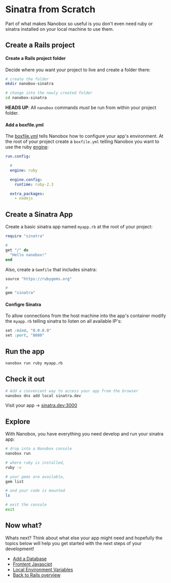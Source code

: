 # Sinatra from Scratch
Part of what makes Nanobox so useful is you don't even need ruby or sinatra installed on your local machine to use them.

## Create a Rails project

#### Create a Rails project folder
Decide where you want your project to live and create a folder there:

```bash
# create the folder
mkdir nanobox-sinatra

# change into the newly created folder
cd nanobox-sinatra
```

**HEADS UP**: All `nanobox` commands *must* be run from within your project folder.

#### Add a boxfile.yml
The <a href="https://docs.nanobox.io/boxfile/" target="\_blank">boxfile.yml</a> tells Nanobox how to configure your app's environment. At the root of your project create a `boxfile.yml` telling Nanobox you want to use the ruby <a href="https://docs.nanobox.io/engines/" target="\_blank">engine</a>:

<div class="meta" data-method="configFile" data-params="boxfile.yml"></div>

```yaml
run.config:

  #
  engine: ruby

  engine.config:
    runtime: ruby-2.3

  extra_packages:
    - nodejs

```

## Create a Sinatra App
Create a basic sinatra app named `myapp.rb` at the root of your project:

```ruby
require "sinatra"

#
get "/" do
  "Hello nanobox!"
end
```

Also, create a `Gemfile` that includes sinatra:

```ruby
source "https://rubygems.org"

#
gem "sinatra"
```

#### Configre Sinatra
To allow connections from the host machine into the app's container modify the `myapp.rb` telling sinatra to listen on all available IP's:

```ruby
set :bind, "0.0.0.0"
set :port, "8080"
```

## Run the app

```bash
nanobox run ruby myapp.rb
```

## Check it out

```bash
# Add a convenient way to access your app from the browser
nanobox dns add local sinatra.dev
```

Visit your app -> [sinatra.dev:3000](http://sinatra.dev:3000)

## Explore

With Nanobox, you have everything you need develop and run your sinatra app:

```bash
# drop into a Nanobox console
nanobox run

# where ruby is installed,
ruby -v

# your gems are available,
gem list

# and your code is mounted
ls

# exit the console
exit
```

## Now what?
Whats next? Think about what else your app might need and hopefully the topics below will help you get started with the next steps of your development!

* [Add a Database](/ruby/sinatra/add-a-database)
* [Frontent Javascipt](/ruby/sinatra/frontend-javascript)
* [Local Environment Variables](/ruby/sinatra/local-evars)
* [Back to Rails overview](/ruby/sinatra)
